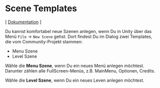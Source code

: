 # Scene Templates

[ [Dokumentation](../README.md) ]

Du kannst komfortabel neue Szenen anlegen, wenn Du in Unity über das Menü `File` -> `New Scene` gehst.
Dort findest Du im Dialog zwei Templates, die vom Community-Projekt stammen:

* Menu Szene
* Level Szene

Wähle die **Menu Szene**, wenn Du ein neues Menü anlegen möchtest.
Darunter zählen alle FullScreen-Menüs, z.B. MainMenu, Optionen, Credits.

Wähle die **Level Szene**, wenn Du ein neues Leven anlegen möchtest.
